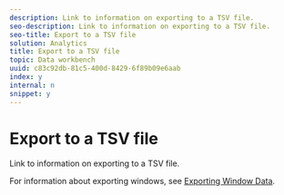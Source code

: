 ```yaml
---
description: Link to information on exporting to a TSV file.
seo-description: Link to information on exporting to a TSV file.
seo-title: Export to a TSV file
solution: Analytics
title: Export to a TSV file
topic: Data workbench
uuid: c83c92db-81c5-400d-8429-6f89b09e6aab
index: y
internal: n
snippet: y
---
```


# Export to a TSV file

Link to information on exporting to a TSV file.

For information about exporting windows, see [Exporting Window Data](../../c_get_started/c_wk_win_wksp/c_exp_win_data.md#concept_8DF61D64ED434CC5A499023C44197349). 
